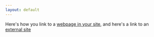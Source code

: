 ```yaml
---
layout: default
---
```


Here's how you link to a [webpage in your site](/publications/), and
here's a link to an [external site](https://www.google.com)
